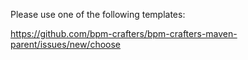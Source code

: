 Please use one of the following templates:

https://github.com/bpm-crafters/bpm-crafters-maven-parent/issues/new/choose
